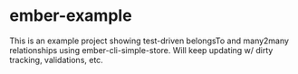 # ember-example

This is an example project showing test-driven belongsTo and many2many relationships using ember-cli-simple-store.  Will keep updating w/ dirty tracking, validations, etc.
